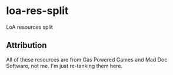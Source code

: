 # loa-res-split
LoA resources split

## Attribution
All of these resources are from Gas Powered Games and Mad Doc Software, not me. I'm just re-tanking them here.
